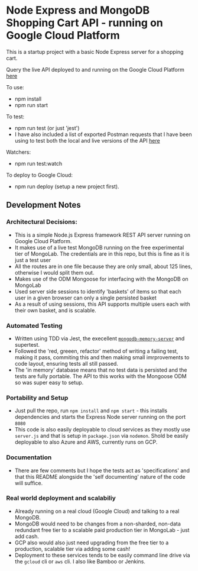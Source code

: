 # Node Express and MongoDB Shopping Cart API - running on Google Cloud Platform

This is a startup project with a basic Node Express server for a shopping cart.

Query the live API deployed to and running on the Google Cloud Platform [here](https://shopping-basket-express-api.appspot.com)

To use:
- npm install
- npm run start

To test:
- npm run test (or just 'jest')
- I have also included a list of exported Postman requests that I have been using to test both the local and live versions of the API [here](./__tests__/shopping_cart_api.postman_collection.json)

Watchers:
- npm run test:watch

To deploy to Google Cloud:
- npm run deploy (setup a new project first). 

## Development Notes

### Architectural Decisions:
- This is a simple Node.js Express framework REST API server running on Google Cloud Platform.
- It makes use of a live test MongoDB running on the free experimental tier of MongoLab. The credentials are in this repo, but this is fine as it is just a test user
- All the routes are in one file because they are only small, about 125 lines, otherwise I would split them out.
- Makes use of the ODM Mongoose for interfacing with the MongoDB on MongoLab
- Used server side sessions to identify 'baskets' of items so that each user in a given browser can only a single persisted basket
- As a result of using sessions, this API supports multiple users each with their own basket, and is scalable.

### Automated Testing
- Written using TDD via Jest, the execellent [`mongodb-memory-server`](https://github.com/nodkz/mongodb-memory-server) and supertest.
- Followed the 'red, greeen, refactor' method of writing a failing test, making it pass, commiting this and then making small imrprovements to code layout, ensuring tests all still passed.
- The 'in memory' database means that no test data is persisted and the tests are fully portable. The API to this works with the Mongoose ODM so was super easy to setup.

### Portability and Setup
- Just pull the repo, run `npm install` and `npm start` - this installs dependencies and starts the Express Node server running on the port `8080`
- This code is also easily deployable to cloud services as they mostly use `server.js` and that is setup in `package.json` via `nodemon`. Shold be easily deployable to also Azure and AWS, currently runs on GCP.

### Documentation
- There are few comments but I hope the tests act as 'specifications' and that this README alongside the 'self documenting' nature of the code will suffice.

### Real world deployment and scalabiliy
- Already running on a real cloud (Google Cloud) and talking to a real MongoDB.
- MongoDB would need to be changes from a non-sharded, non-data redundant free tier to a scalable paid production tier in MongoLab - just add cash.
- GCP also would also just need upgrading from the free tier to a production, scalable tier via adding some cash!
- Deployment to these services tends to be easily command line drive via the `gcloud` cli or `aws` cli. I also like Bamboo or Jenkins.
